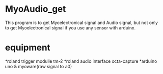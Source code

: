 # MyoAudio_get
This program is to get Myoelectronical signal and Audio signal, but not only to get Myoelectronical signal if you use any sensor with arduino.

# equipment
*roland trigger modulle tm-2
*roland audio interface octa-capture
*arduino uno & myoware(raw signal to a0)
